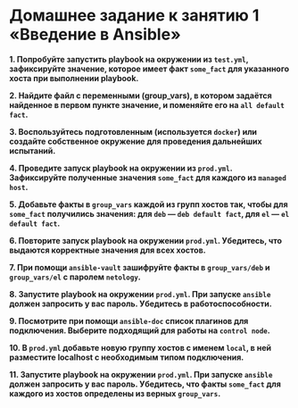 # Домашнее задание к занятию 1 «Введение в Ansible»<br/>

**1. Попробуйте запустить playbook на окружении из `test.yml`, зафиксируйте значение, которое имеет факт `some_fact` для указанного хоста при выполнении playbook.**<br/>

**2. Найдите файл с переменными (group_vars), в котором задаётся найденное в первом пункте значение, и поменяйте его на `all default fact`.**<br/>

**3. Воспользуйтесь подготовленным (используется `docker`) или создайте собственное окружение для проведения дальнейших испытаний.**<br/>

**4. Проведите запуск playbook на окружении из `prod.yml`. Зафиксируйте полученные значения `some_fact` для каждого из `managed host`.**<br/>

**5. Добавьте факты в `group_vars` каждой из групп хостов так, чтобы для `some_fact` получились значения: для `deb` — `deb default fact`, для `el` — `el default fact`.**<br/>

**6.  Повторите запуск playbook на окружении `prod.yml`. Убедитесь, что выдаются корректные значения для всех хостов.**<br/>

**7. При помощи `ansible-vault` зашифруйте факты в `group_vars/deb` и `group_vars/el` с паролем `netology`.**<br/>

**8. Запустите playbook на окружении `prod.yml`. При запуске `ansible` должен запросить у вас пароль. Убедитесь в работоспособности.**<br/>

**9. Посмотрите при помощи `ansible-doc` список плагинов для подключения. Выберите подходящий для работы на `control node`.**<br/>

**10. В `prod.yml` добавьте новую группу хостов с именем  `local`, в ней разместите localhost с необходимым типом подключения.**<br/>

**11. Запустите playbook на окружении `prod.yml`. При запуске `ansible` должен запросить у вас пароль. Убедитесь, что факты `some_fact` для каждого из хостов определены из верных `group_vars`.**<br/>

